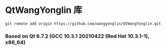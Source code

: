 # QtWangYonglin 库
```
git remote add origin https://github.com/wangyonglin/QtWangYonglin.git
```
### Based on Qt 6.7.2 (GCC 10.3.1 20210422 (Red Hat 10.3.1-1), x86_64)
